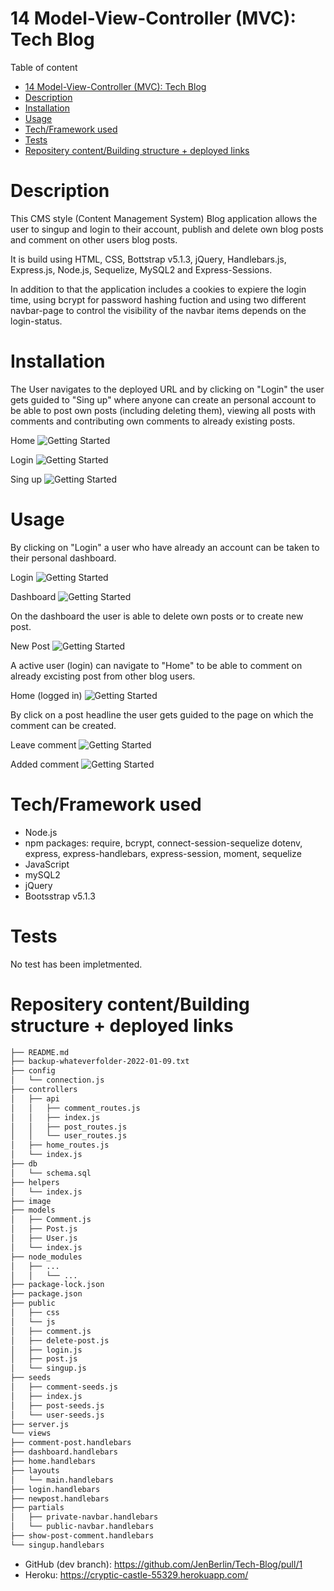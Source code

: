 # 14 Model-View-Controller (MVC): Tech Blog

Table of content

- [14 Model-View-Controller (MVC): Tech Blog](#14-model-view-controller-mvc-tech-blog)
- [Description](#description)
- [Installation](#installation)
- [Usage](#usage)
- [Tech/Framework used](#techframework-used)
- [Tests](#tests)
- [Repositery content/Building structure + deployed links](#repositery-contentbuilding-structure--deployed-links)

# Description

This CMS style (Content Management System) Blog application allows the user to singup and login to their account, publish and delete own blog posts and comment on other users blog posts.

It is build using HTML, CSS, Bottstrap v5.1.3, jQuery, Handlebars.js, Express.js, Node.js, Sequelize, MySQL2 and Express-Sessions.

In addition to that the application includes a cookies to expiere the login time, using bcrypt for password hashing fuction and using two different navbar-page to control the visibility of the navbar items depends on the login-status.

# Installation

The User navigates to the deployed URL and by clicking on "Login" the user gets guided to "Sing up" where anyone can create an personal account to be able to post own posts (including deleting them), viewing all posts with comments and contributing own comments to already existing posts.

Home
![Getting Started](./image/ScreenShot_5.png)

Login
![Getting Started](./image/ScreenShot_1.png)

Sing up
![Getting Started](./image/ScreenShot_2.png)

# Usage

By clicking on "Login" a user who have already an account can be taken to their personal dashboard.

Login
![Getting Started](./image/ScreenShot_1.png)

Dashboard
![Getting Started](./image/ScreenShot_3.png)

On the dashboard the user is able to delete own posts or to create new post.

New Post
![Getting Started](./image/ScreenShot_4.png)

A active user (login) can navigate to "Home" to be able to comment on already excisting post from other blog users.

Home (logged in)
![Getting Started](./image/ScreenShot_6.png)

By click on a post headline the user gets guided to the page on which the comment can be created.

Leave comment
![Getting Started](./image/ScreenShot_7.png)

Added comment
![Getting Started](./image/ScreenShot_8.png)

# Tech/Framework used

- Node.js
- npm packages: require, bcrypt, connect-session-sequelize dotenv, express, express-handlebars, express-session, moment, sequelize
- JavaScript
- mySQL2
- jQuery
- Bootsstrap v5.1.3

# Tests

No test has been impletmented.

# Repositery content/Building structure + deployed links

```bash
├── README.md
├── backup-whateverfolder-2022-01-09.txt
├── config
│   └── connection.js
├── controllers
│   ├── api
│   │   ├── comment_routes.js
│   │   ├── index.js
│   │   ├── post_routes.js
│   │   └── user_routes.js
│   ├── home_routes.js
│   └── index.js
├── db
│   └── schema.sql
├── helpers
│   └── index.js
├── image
├── models
│   ├── Comment.js
│   ├── Post.js
│   ├── User.js
│   └── index.js
├── node_modules
│   ├── ...
│   │   └── ...
├── package-lock.json
├── package.json
├── public
│   ├── css
│   └── js
│   ├── comment.js
│   ├── delete-post.js
│   ├── login.js
│   ├── post.js
│   └── singup.js
├── seeds
│   ├── comment-seeds.js
│   ├── index.js
│   ├── post-seeds.js
│   └── user-seeds.js
├── server.js
└── views
├── comment-post.handlebars
├── dashboard.handlebars
├── home.handlebars
├── layouts
│   └── main.handlebars
├── login.handlebars
├── newpost.handlebars
├── partials
│   ├── private-navbar.handlebars
│   └── public-navbar.handlebars
├── show-post-comment.handlebars
└── singup.handlebars
```

- GitHub (dev branch): https://github.com/JenBerlin/Tech-Blog/pull/1
- Heroku: https://cryptic-castle-55329.herokuapp.com/
